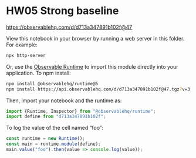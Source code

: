 # HW05 Strong baseline

https://observablehq.com/d/d713a347891b102f@47

View this notebook in your browser by running a web server in this folder. For
example:

~~~sh
npx http-server
~~~

Or, use the [Observable Runtime](https://github.com/observablehq/runtime) to
import this module directly into your application. To npm install:

~~~sh
npm install @observablehq/runtime@5
npm install https://api.observablehq.com/d/d713a347891b102f@47.tgz?v=3
~~~

Then, import your notebook and the runtime as:

~~~js
import {Runtime, Inspector} from "@observablehq/runtime";
import define from "d713a347891b102f";
~~~

To log the value of the cell named “foo”:

~~~js
const runtime = new Runtime();
const main = runtime.module(define);
main.value("foo").then(value => console.log(value));
~~~
